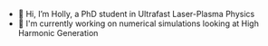 - 👋 Hi, I’m Holly, a PhD student in Ultrafast Laser-Plasma Physics 
- 👀 I'm currently working on numerical simulations looking at High Harmonic Generation 


<!---
HollyHuddle/HollyHuddle is a ✨ special ✨ repository because its `README.md` (this file) appears on your GitHub profile.
You can click the Preview link to take a look at your changes.
--->

